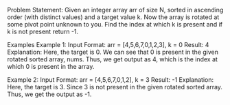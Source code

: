 Problem Statement: Given an integer array arr of size N, sorted in ascending order (with distinct values) and a target value k. Now the array is rotated at some pivot point unknown to you. Find the index at which k is present and if k is not present return -1.

Examples
Example 1:
Input Format: arr = [4,5,6,7,0,1,2,3], k = 0
Result: 4
Explanation: Here, the target is 0. We can see that 0 is present in the given rotated sorted array, nums. Thus, we get output as 4, which is the index at which 0 is present in the array.

Example 2:
Input Format: arr = [4,5,6,7,0,1,2], k = 3
Result: -1
Explanation: Here, the target is 3. Since 3 is not present in the given rotated sorted array. Thus, we get the output as -1.